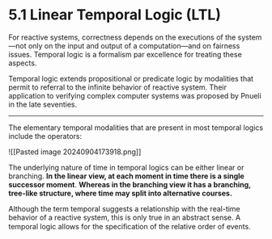# 5.1 Linear Temporal Logic (LTL)

For reactive systems, correctness depends on the executions of the system—not only on the input and output of a computation—and on fairness issues. Temporal logic is a formalism par excellence for treating these aspects. 

Temporal logic extends propositional or predicate logic by modalities that permit to referral to the infinite behavior of reactive system. Their application to verifying complex computer systems was proposed by Pnueli in the late seventies.

---------------

The elementary temporal modalities that are present in most
temporal logics include the operators:

![[Pasted image 20240904173918.png]]

The underlying nature of time in temporal logics can be either linear or branching. **In the linear view, at each moment in time there is a single successor moment**. **Whereas in the branching view it has a branching, tree-like structure, where time may split into alternative courses.**

Although the term temporal suggests a relationship with the real-time behavior of a reactive system, this is only true in an abstract sense. A temporal logic allows for the speciﬁcation of the relative order of events.